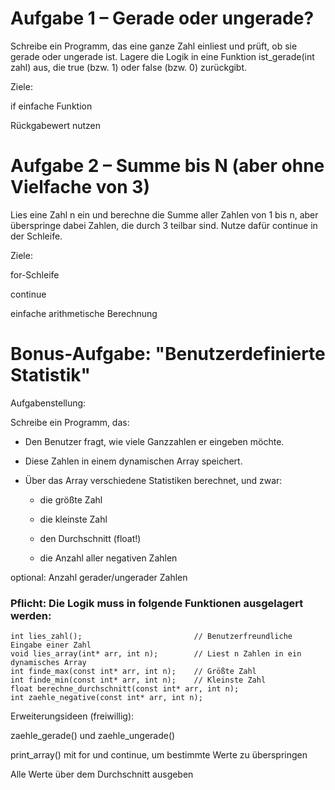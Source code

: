 # Aufgabe 1 – Gerade oder ungerade?

Schreibe ein Programm, das eine ganze Zahl einliest und prüft, ob sie gerade oder ungerade ist.
Lagere die Logik in eine Funktion ist_gerade(int zahl) aus, die true (bzw. 1) oder false (bzw. 0) zurückgibt.

Ziele:

if
einfache Funktion

Rückgabewert nutzen


# Aufgabe 2 – Summe bis N (aber ohne Vielfache von 3)
Lies eine Zahl n ein und berechne die Summe aller Zahlen von 1 bis n, aber überspringe dabei Zahlen, die durch 3 teilbar sind. Nutze dafür continue in der Schleife.

Ziele:

for-Schleife

continue

einfache arithmetische Berechnung


# Bonus-Aufgabe: "Benutzerdefinierte Statistik"
Aufgabenstellung:

Schreibe ein Programm, das:

* Den Benutzer fragt, wie viele Ganzzahlen er eingeben möchte.

* Diese Zahlen in einem dynamischen Array speichert.

* Über das Array verschiedene Statistiken berechnet, und zwar:

  * die größte Zahl

  * die kleinste Zahl

  * den Durchschnitt (float!)

  * die Anzahl aller negativen Zahlen

optional: Anzahl gerader/ungerader Zahlen

### Pflicht: Die Logik muss in folgende Funktionen ausgelagert werden:
```
int lies_zahl();                         // Benutzerfreundliche Eingabe einer Zahl
void lies_array(int* arr, int n);        // Liest n Zahlen in ein dynamisches Array
int finde_max(const int* arr, int n);    // Größte Zahl
int finde_min(const int* arr, int n);    // Kleinste Zahl
float berechne_durchschnitt(const int* arr, int n);
int zaehle_negative(const int* arr, int n);
```

Erweiterungsideen (freiwillig):

zaehle_gerade() und zaehle_ungerade()

print_array() mit for und continue, um bestimmte Werte zu überspringen

Alle Werte über dem Durchschnitt ausgeben

